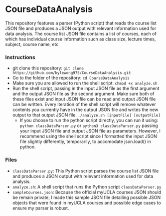 # CourseDataAnalysis
This repository features a parser (Python script) that reads the course list JSON file and produces a JSON output with 
relevant information used for data analysis. The course list JSON file contains a list of courses, each of which has
individual course information such as class size, lecture times, subject, course name, etc

### Instructions
- git clone this repository: `git clone https://github.com/kylewong975/CourseDataAnalysis.git`
- Go to the folder of the repository: `cd CourseDataAnalysis`
- Make sure you are allowed to run the shell script: `chmod +x analyze.sh`
- Run the shell script, passing in the input JSON file as the first argument and the output JSON file as the second argument. Make sure both of these files exist and input JSON file can be read and output JSON file can be written. Every iteration of the shell script will remove whatever contents you currently have in the output JSON file and writes the new output to that output JSON file. `./analyze.sh [inputFile] [outputFile]`
  - If you choose to run the python script directly, you can run it using: `python classDataParser.py` or `python3 classDataParser.py` passing your input JSON file and output JSON file as parameters. However, I recommend using the shell script since I formatted the input JSON file slightly differently, temporarily, to accomodate json.load() in python.

### Files
- `classDataParser.py`: This Python script parses the course list JSON file and produces a JSON output with relevant 
information used for data analysis.
- `analyze.sh`: A shell script that runs the Python script `classDataParser.py`
- `sampleCourses.json`: Because the official myUCLA courses JSON should be remain private, I made this sample JSON file 
detailing possible JSON objects that were found in myUCLA courses and possible edge cases to ensure my parser is robust.
